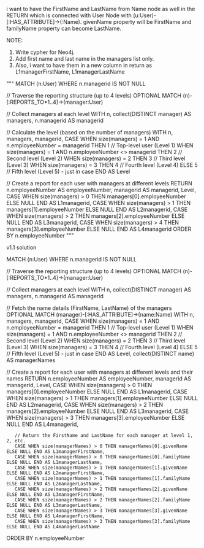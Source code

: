 i want to have the FirstName and LastName from Name node as well in the RETURN which is connected with User Node with (u:User)-[:HAS_ATTRIBUTE]->(:Name). givenName property will be FirstName and familyName property can become LastName.

NOTE: 
1. Write cypher for Neo4j.
2. Add first name and last name in the managers list only.
3. Also, i want to have them in a new column in return as L1managerFirstName, L1managerLastName

"""
MATCH (n:User)
WHERE n.managerid IS NOT NULL

// Traverse the reporting structure (up to 4 levels)
OPTIONAL MATCH (n)-[:REPORTS_TO*1..4]->(manager:User)

// Collect managers at each level
WITH n, 
     collect(DISTINCT manager) AS managers,
     n.managerid AS managerid

// Calculate the level (based on the number of managers)
WITH n, managers, managerid, 
     CASE 
        WHEN size(managers) = 1 AND n.employeeNumber = managerid THEN 1   // Top-level user (Level 1)
        WHEN size(managers) = 1 AND n.employeeNumber <> managerid THEN 2   // Second level (Level 2)
        WHEN size(managers) = 2 THEN 3   // Third level (Level 3)
        WHEN size(managers) = 3 THEN 4   // Fourth level (Level 4)
        ELSE 5                           // Fifth level (Level 5) - just in case
     END AS Level

// Create a report for each user with managers at different levels
RETURN n.employeeNumber AS employeeNumber, 
       managerid AS managerid, 
       Level,
       CASE WHEN size(managers) > 0 THEN managers[0].employeeNumber ELSE NULL END AS L1managerid,
       CASE WHEN size(managers) > 1 THEN managers[1].employeeNumber ELSE NULL END AS L2managerid,
       CASE WHEN size(managers) > 2 THEN managers[2].employeeNumber ELSE NULL END AS L3managerid,
       CASE WHEN size(managers) > 4 THEN managers[3].employeeNumber ELSE NULL END AS L4managerid
ORDER BY n.employeeNumber
"""

v1.1 solution

MATCH (n:User)
WHERE n.managerid IS NOT NULL

// Traverse the reporting structure (up to 4 levels)
OPTIONAL MATCH (n)-[:REPORTS_TO*1..4]->(manager:User)

// Collect managers at each level
WITH n, 
     collect(DISTINCT manager) AS managers,
     n.managerid AS managerid

// Fetch the name details (FirstName, LastName) of the managers
OPTIONAL MATCH (manager)-[:HAS_ATTRIBUTE]->(name:Name)
WITH n, managers, managerid, 
     CASE 
        WHEN size(managers) = 1 AND n.employeeNumber = managerid THEN 1   // Top-level user (Level 1)
        WHEN size(managers) = 1 AND n.employeeNumber <> managerid THEN 2   // Second level (Level 2)
        WHEN size(managers) = 2 THEN 3   // Third level (Level 3)
        WHEN size(managers) = 3 THEN 4   // Fourth level (Level 4)
        ELSE 5                           // Fifth level (Level 5) - just in case
     END AS Level,
     collect(DISTINCT name) AS managerNames

// Create a report for each user with managers at different levels and their names
RETURN n.employeeNumber AS employeeNumber, 
       managerid AS managerid, 
       Level,
       CASE WHEN size(managers) > 0 THEN managers[0].employeeNumber ELSE NULL END AS L1managerid,
       CASE WHEN size(managers) > 1 THEN managers[1].employeeNumber ELSE NULL END AS L2managerid,
       CASE WHEN size(managers) > 2 THEN managers[2].employeeNumber ELSE NULL END AS L3managerid,
       CASE WHEN size(managers) > 3 THEN managers[3].employeeNumber ELSE NULL END AS L4managerid,
       
       // Return the FirstName and LastName for each manager at level 1, 2, etc.
       CASE WHEN size(managerNames) > 0 THEN managerNames[0].givenName ELSE NULL END AS L1managerFirstName,
       CASE WHEN size(managerNames) > 0 THEN managerNames[0].familyName ELSE NULL END AS L1managerLastName,
       CASE WHEN size(managerNames) > 1 THEN managerNames[1].givenName ELSE NULL END AS L2managerFirstName,
       CASE WHEN size(managerNames) > 1 THEN managerNames[1].familyName ELSE NULL END AS L2managerLastName,
       CASE WHEN size(managerNames) > 2 THEN managerNames[2].givenName ELSE NULL END AS L3managerFirstName,
       CASE WHEN size(managerNames) > 2 THEN managerNames[2].familyName ELSE NULL END AS L3managerLastName,
       CASE WHEN size(managerNames) > 3 THEN managerNames[3].givenName ELSE NULL END AS L4managerFirstName,
       CASE WHEN size(managerNames) > 3 THEN managerNames[3].familyName ELSE NULL END AS L4managerLastName

ORDER BY n.employeeNumber
